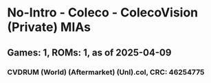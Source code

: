 # No-Intro - Coleco - ColecoVision (Private) MIAs
## Games: 1, ROMs: 1, as of 2025-04-09

### CVDRUM (World) (Aftermarket) (Unl).col, CRC: 46254775
